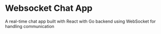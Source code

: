# Websocket Chat App

A real-time chat app built with React with Go backend using WebSocket for handling communication